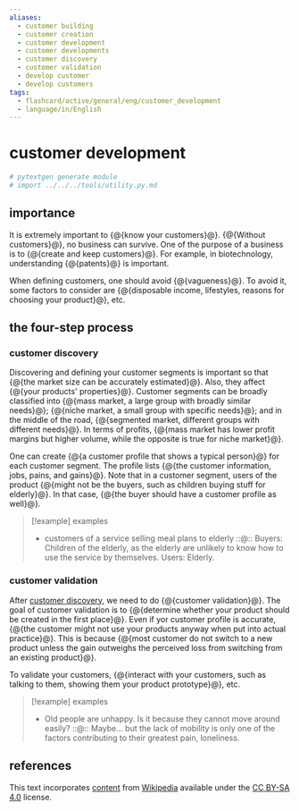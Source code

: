 ```yaml
---
aliases:
  - customer building
  - customer creation
  - customer development
  - customer developments
  - customer discovery
  - customer validation
  - develop customer
  - develop customers
tags:
  - flashcard/active/general/eng/customer_development
  - language/in/English
---
```


# customer development

```Python
# pytextgen generate module
# import ../../../tools/utility.py.md
```

## importance

It is extremely important to {@{know your customers}@}. {@{Without customers}@}, no business can survive. One of the purpose of a business is to {@{create and keep customers}@}. For example, in biotechnology, understanding {@{patents}@} is important.

When defining customers, one should avoid {@{vagueness}@}. To avoid it, some factors to consider are {@{disposable income, lifestyles, reasons for choosing your product}@}, etc.

## the four-step process

### customer discovery

Discovering and defining your customer segments is important so that {@{the market size can be accurately estimated}@}. Also, they affect {@{your products' properties}@}. Customer segments can be broadly classified into {@{mass market, a large group with broadly similar needs}@}; {@{niche market, a small group with specific needs}@}; and in the middle of the road, {@{segmented market, different groups with different needs}@}. In terms of profits, {@{mass market has lower profit margins but higher volume, while the opposite is true for niche market}@}.

One can create {@{a customer profile that shows a typical person}@} for each customer segment. The profile lists {@{the customer information, jobs, pains, and gains}@}. Note that in a customer segment, users of the product {@{might not be the buyers, such as children buying stuff for elderly}@}. In that case, {@{the buyer should have a customer profile as well}@}.

> [!example] examples
>
> - customers of a service selling meal plans to elderly ::@:: Buyers: Children of the elderly, as the elderly are unlikely to know how to use the service by themselves. Users: Elderly.

### customer validation

After [customer discovery](#customer%20discovery), we need to do {@{customer validation}@}. The goal of customer validation is to {@{determine whether your product should be created in the first place}@}. Even if yor customer profile is accurate, {@{the customer might not use your products anyway when put into actual practice}@}. This is because {@{most customer do not switch to a new product unless the gain outweighs the perceived loss from switching from an existing product}@}.

To validate your customers, {@{interact with your customers, such as talking to them, showing them your product prototype}@}, etc.

> [!example] examples
>
> - Old people are unhappy. Is it because they cannot move around easily? ::@:: Maybe... but the lack of mobility is only one of the factors contributing to their greatest pain, loneliness.

## references

This text incorporates [content](https://en.wikipedia.org/wiki/customer_development) from [Wikipedia](Wikipedia.md) available under the [CC BY-SA 4.0](https://creativecommons.org/licenses/by-sa/4.0/) license.
